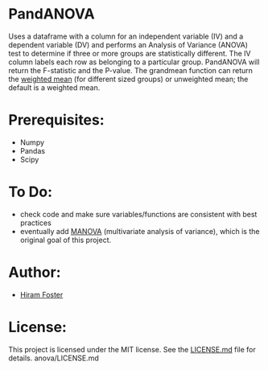 # PandANOVA

Uses a dataframe with a column for an independent variable (IV) and a dependent variable (DV) and performs an Analysis of Variance (ANOVA) test to determine if three or more groups are statistically different. 
The IV column labels each row as belonging to a particular group. PandANOVA will return the F-statistic and the P-value. The grandmean function can return the [weighted mean](https://en.wikipedia.org/wiki/Weighted_arithmetic_mean#Basic_example) (for different sized groups) or unweighted mean; the default is a weighted mean.

# Prerequisites:
* Numpy
* Pandas
* Scipy

# To Do:
* check code and make sure variables/functions are consistent with best practices
* eventually add [MANOVA](https://en.wikipedia.org/wiki/Multivariate_analysis_of_variance) (multivariate analysis of variance), which is the original goal of this project. 

# Author:
* [Hiram Foster](mailto:hiramfoster.co@gmail.com)

# License:
This project is licensed under the MIT license. See the [LICENSE.md](https://gist.github.com/hiramf/anova/LICENSE.md) file for details.
 anova/LICENSE.md 
